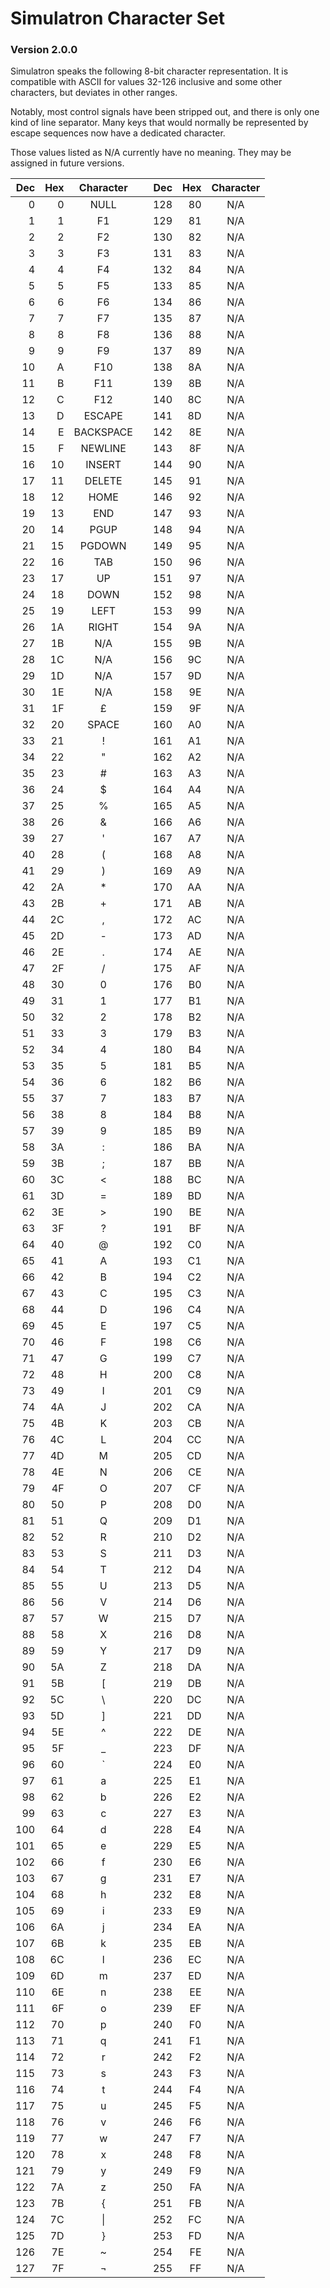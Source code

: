 # Simulatron Character Set
### Version 2.0.0

Simulatron speaks the following 8-bit character representation. It is compatible with ASCII for values 32-126 inclusive and some other characters, but deviates in other ranges.

Notably, most control signals have been stripped out, and there is only one kind of line separator. Many keys that would normally be represented by escape sequences now have a dedicated character.

Those values listed as N/A currently have no meaning. They may be assigned in future versions.

| Dec | Hex | Character |     | Dec | Hex | Character |
| ---:| ---:|:---------:| --- | ---:| ---:|:---------:|
|   0 |   0 |    NULL   |     | 128 |  80 |    N/A    |
|   1 |   1 |     F1    |     | 129 |  81 |    N/A    |
|   2 |   2 |     F2    |     | 130 |  82 |    N/A    |
|   3 |   3 |     F3    |     | 131 |  83 |    N/A    |
|   4 |   4 |     F4    |     | 132 |  84 |    N/A    |
|   5 |   5 |     F5    |     | 133 |  85 |    N/A    |
|   6 |   6 |     F6    |     | 134 |  86 |    N/A    |
|   7 |   7 |     F7    |     | 135 |  87 |    N/A    |
|   8 |   8 |     F8    |     | 136 |  88 |    N/A    |
|   9 |   9 |     F9    |     | 137 |  89 |    N/A    |
|  10 |   A |    F10    |     | 138 |  8A |    N/A    |
|  11 |   B |    F11    |     | 139 |  8B |    N/A    |
|  12 |   C |    F12    |     | 140 |  8C |    N/A    |
|  13 |   D |   ESCAPE  |     | 141 |  8D |    N/A    |
|  14 |   E | BACKSPACE |     | 142 |  8E |    N/A    |
|  15 |   F |  NEWLINE  |     | 143 |  8F |    N/A    |
|  16 |  10 |   INSERT  |     | 144 |  90 |    N/A    |
|  17 |  11 |   DELETE  |     | 145 |  91 |    N/A    |
|  18 |  12 |    HOME   |     | 146 |  92 |    N/A    |
|  19 |  13 |    END    |     | 147 |  93 |    N/A    |
|  20 |  14 |    PGUP   |     | 148 |  94 |    N/A    |
|  21 |  15 |   PGDOWN  |     | 149 |  95 |    N/A    |
|  22 |  16 |    TAB    |     | 150 |  96 |    N/A    |
|  23 |  17 |     UP    |     | 151 |  97 |    N/A    |
|  24 |  18 |    DOWN   |     | 152 |  98 |    N/A    |
|  25 |  19 |    LEFT   |     | 153 |  99 |    N/A    |
|  26 |  1A |   RIGHT   |     | 154 |  9A |    N/A    |
|  27 |  1B |    N/A    |     | 155 |  9B |    N/A    |
|  28 |  1C |    N/A    |     | 156 |  9C |    N/A    |
|  29 |  1D |    N/A    |     | 157 |  9D |    N/A    |
|  30 |  1E |    N/A    |     | 158 |  9E |    N/A    |
|  31 |  1F |     £     |     | 159 |  9F |    N/A    |
|  32 |  20 |   SPACE   |     | 160 |  A0 |    N/A    |
|  33 |  21 |     !     |     | 161 |  A1 |    N/A    |
|  34 |  22 |     "     |     | 162 |  A2 |    N/A    |
|  35 |  23 |     #     |     | 163 |  A3 |    N/A    |
|  36 |  24 |     $     |     | 164 |  A4 |    N/A    |
|  37 |  25 |     %     |     | 165 |  A5 |    N/A    |
|  38 |  26 |     &     |     | 166 |  A6 |    N/A    |
|  39 |  27 |     '     |     | 167 |  A7 |    N/A    |
|  40 |  28 |     (     |     | 168 |  A8 |    N/A    |
|  41 |  29 |     )     |     | 169 |  A9 |    N/A    |
|  42 |  2A |     *     |     | 170 |  AA |    N/A    |
|  43 |  2B |     +     |     | 171 |  AB |    N/A    |
|  44 |  2C |     ,     |     | 172 |  AC |    N/A    |
|  45 |  2D |     -     |     | 173 |  AD |    N/A    |
|  46 |  2E |     .     |     | 174 |  AE |    N/A    |
|  47 |  2F |     /     |     | 175 |  AF |    N/A    |
|  48 |  30 |     0     |     | 176 |  B0 |    N/A    |
|  49 |  31 |     1     |     | 177 |  B1 |    N/A    |
|  50 |  32 |     2     |     | 178 |  B2 |    N/A    |
|  51 |  33 |     3     |     | 179 |  B3 |    N/A    |
|  52 |  34 |     4     |     | 180 |  B4 |    N/A    |
|  53 |  35 |     5     |     | 181 |  B5 |    N/A    |
|  54 |  36 |     6     |     | 182 |  B6 |    N/A    |
|  55 |  37 |     7     |     | 183 |  B7 |    N/A    |
|  56 |  38 |     8     |     | 184 |  B8 |    N/A    |
|  57 |  39 |     9     |     | 185 |  B9 |    N/A    |
|  58 |  3A |     :     |     | 186 |  BA |    N/A    |
|  59 |  3B |     ;     |     | 187 |  BB |    N/A    |
|  60 |  3C |     <     |     | 188 |  BC |    N/A    |
|  61 |  3D |     =     |     | 189 |  BD |    N/A    |
|  62 |  3E |     >     |     | 190 |  BE |    N/A    |
|  63 |  3F |     ?     |     | 191 |  BF |    N/A    |
|  64 |  40 |     @     |     | 192 |  C0 |    N/A    |
|  65 |  41 |     A     |     | 193 |  C1 |    N/A    |
|  66 |  42 |     B     |     | 194 |  C2 |    N/A    |
|  67 |  43 |     C     |     | 195 |  C3 |    N/A    |
|  68 |  44 |     D     |     | 196 |  C4 |    N/A    |
|  69 |  45 |     E     |     | 197 |  C5 |    N/A    |
|  70 |  46 |     F     |     | 198 |  C6 |    N/A    |
|  71 |  47 |     G     |     | 199 |  C7 |    N/A    |
|  72 |  48 |     H     |     | 200 |  C8 |    N/A    |
|  73 |  49 |     I     |     | 201 |  C9 |    N/A    |
|  74 |  4A |     J     |     | 202 |  CA |    N/A    |
|  75 |  4B |     K     |     | 203 |  CB |    N/A    |
|  76 |  4C |     L     |     | 204 |  CC |    N/A    |
|  77 |  4D |     M     |     | 205 |  CD |    N/A    |
|  78 |  4E |     N     |     | 206 |  CE |    N/A    |
|  79 |  4F |     O     |     | 207 |  CF |    N/A    |
|  80 |  50 |     P     |     | 208 |  D0 |    N/A    |
|  81 |  51 |     Q     |     | 209 |  D1 |    N/A    |
|  82 |  52 |     R     |     | 210 |  D2 |    N/A    |
|  83 |  53 |     S     |     | 211 |  D3 |    N/A    |
|  84 |  54 |     T     |     | 212 |  D4 |    N/A    |
|  85 |  55 |     U     |     | 213 |  D5 |    N/A    |
|  86 |  56 |     V     |     | 214 |  D6 |    N/A    |
|  87 |  57 |     W     |     | 215 |  D7 |    N/A    |
|  88 |  58 |     X     |     | 216 |  D8 |    N/A    |
|  89 |  59 |     Y     |     | 217 |  D9 |    N/A    |
|  90 |  5A |     Z     |     | 218 |  DA |    N/A    |
|  91 |  5B |     [     |     | 219 |  DB |    N/A    |
|  92 |  5C |     \     |     | 220 |  DC |    N/A    |
|  93 |  5D |     ]     |     | 221 |  DD |    N/A    |
|  94 |  5E |     ^     |     | 222 |  DE |    N/A    |
|  95 |  5F |     _     |     | 223 |  DF |    N/A    |
|  96 |  60 |     `     |     | 224 |  E0 |    N/A    |
|  97 |  61 |     a     |     | 225 |  E1 |    N/A    |
|  98 |  62 |     b     |     | 226 |  E2 |    N/A    |
|  99 |  63 |     c     |     | 227 |  E3 |    N/A    |
| 100 |  64 |     d     |     | 228 |  E4 |    N/A    |
| 101 |  65 |     e     |     | 229 |  E5 |    N/A    |
| 102 |  66 |     f     |     | 230 |  E6 |    N/A    |
| 103 |  67 |     g     |     | 231 |  E7 |    N/A    |
| 104 |  68 |     h     |     | 232 |  E8 |    N/A    |
| 105 |  69 |     i     |     | 233 |  E9 |    N/A    |
| 106 |  6A |     j     |     | 234 |  EA |    N/A    |
| 107 |  6B |     k     |     | 235 |  EB |    N/A    |
| 108 |  6C |     l     |     | 236 |  EC |    N/A    |
| 109 |  6D |     m     |     | 237 |  ED |    N/A    |
| 110 |  6E |     n     |     | 238 |  EE |    N/A    |
| 111 |  6F |     o     |     | 239 |  EF |    N/A    |
| 112 |  70 |     p     |     | 240 |  F0 |    N/A    |
| 113 |  71 |     q     |     | 241 |  F1 |    N/A    |
| 114 |  72 |     r     |     | 242 |  F2 |    N/A    |
| 115 |  73 |     s     |     | 243 |  F3 |    N/A    |
| 116 |  74 |     t     |     | 244 |  F4 |    N/A    |
| 117 |  75 |     u     |     | 245 |  F5 |    N/A    |
| 118 |  76 |     v     |     | 246 |  F6 |    N/A    |
| 119 |  77 |     w     |     | 247 |  F7 |    N/A    |
| 120 |  78 |     x     |     | 248 |  F8 |    N/A    |
| 121 |  79 |     y     |     | 249 |  F9 |    N/A    |
| 122 |  7A |     z     |     | 250 |  FA |    N/A    |
| 123 |  7B |     {     |     | 251 |  FB |    N/A    |
| 124 |  7C |   &#124;  |     | 252 |  FC |    N/A    |
| 125 |  7D |     }     |     | 253 |  FD |    N/A    |
| 126 |  7E |     ~     |     | 254 |  FE |    N/A    |
| 127 |  7F |     ¬     |     | 255 |  FF |    N/A    |
